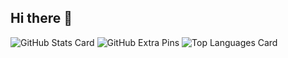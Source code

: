 ## Hi there 👋

![GitHub Stats Card](https://github-readme-stats.vercel.app/api?username=taikisenju)
![GitHub Extra Pins](https://github-readme-stats.vercel.app/api/pin/?username=zizi4n5&repo=homebridge-switchbot-for-mac)
![Top Languages Card](https://github-readme-stats.vercel.app/api/top-langs/?username=zizi4n5)

<!--
**taikisenju/taikisenju** is a ✨ _special_ ✨ repository because its `README.md` (this file) appears on your GitHub profile.
![GitHub Stats Card](https://github-readme-stats.vercel.app/api?username=taikisenju)

Here are some ideas to get you started:

- 🔭 I’m currently working on ...
- 🌱 I’m currently learning ...
- 👯 I’m looking to collaborate on ...
- 🤔 I’m looking for help with ...
- 💬 Ask me about ...
- 📫 How to reach me: ...
- 😄 Pronouns: ...
- ⚡ Fun fact: ...
-->
